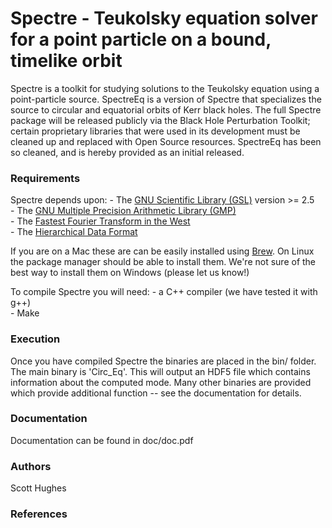 # Spectre - Teukolsky equation solver for a point particle on a bound, timelike orbit

Spectre is a toolkit for studying solutions to the Teukolsky equation using a point-particle source. SpectreEq is a version of Spectre that specializes the source to circular and equatorial orbits of Kerr black holes. The full Spectre package will be released publicly via the Black Hole Perturbation Toolkit; certain proprietary libraries that were used in its development must be cleaned up and replaced with Open Source resources. SpectreEq has been so cleaned, and is hereby provided as an initial released. 

### Requirements

Spectre depends upon:
	- The [GNU Scientific Library (GSL)][1] version >= 2.5  
	- The [GNU Multiple Precision Arithmetic Library (GMP)][2]  
	- The [Fastest Fourier Transform in the West][3]  
	- The [Hierarchical Data Format][4]  
	
If you are on a Mac these are can be easily installed using [Brew][5]. On Linux the package manager should be able to install them. We're not sure of the best way to install them on Windows (please let us know!)
	
To compile Spectre you will need:
	- a C++ compiler (we have tested it with g++)  
	- Make
	
### Execution

Once you have compiled Spectre the binaries are placed in the bin/ folder. The main binary is 'Circ_Eq'. This will output an HDF5 file which contains information about the computed mode. Many other binaries are provided which provide additional function -- see the documentation for details.

### Documentation

Documentation can be found in doc/doc.pdf

### Authors

Scott Hughes

### References

[1]: https://www.gnu.org/software/gsl/
[2]: https://gmplib.org/
[3]: http://www.fftw.org/
[4]: https://www.hdfgroup.org/solutions/hdf5/
[5]: https://brew.sh/